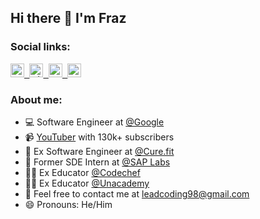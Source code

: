 ## Hi there 👋 I'm Fraz

### Social links:
</a>
<a href="https://www.youtube.com/channel/LeadCodingbyfraz">
  <kbd>
  <img align="centre" alt="Youtube" width="22px" src="https://cdn.jsdelivr.net/npm/simple-icons@3.13.0/icons/youtube.svg" />
</a>

<a href="https://linkedin.com/in/frazmohammad">
  <kbd>
  <img align="centre" alt="LinkdeIn" width="22px" src="https://cdn.jsdelivr.net/npm/simple-icons@v3/icons/linkedin.svg" />
</a>

<a href="https://instagram.com/frazmohammad">
  <kbd>
  <img align="centre" alt="Instagram" width="22px" src="https://cdn.jsdelivr.net/npm/simple-icons@3.13.0/icons/instagram.svg" />
</a>

<a href="https://t.me/LeadCoding">
  <kbd>
  <img align="centre" alt="Telegram" width="22px" src="https://cdn.jsdelivr.net/npm/simple-icons@3.13.0/icons/telegram.svg" />
</a>

<br/>

### About me:

- 💻 Software Engineer at [@Google](https://github.com/google)
- 📹 [YouTuber](https://www.youtube.com/c/FrazMohammad) with 130k+ subscribers
- 🏢 Ex Software Engineer at [@Cure.fit](https://github.com/curefit)
- 🏢 Former SDE Intern at [@SAP Labs](https://github.com/curefit)
- 👨‍🏫 Ex Educator [@Codechef](https://www.codechef.com/)
- 👨‍🏫 Ex Educator [@Unacademy](https://unacademy.com/)
- 💬 Feel free to contact me at [leadcoding98@gmail.com](mailto:leadcoding98@gmail.com)
- 😄 Pronouns: He/Him
